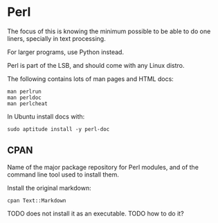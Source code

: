 # Perl

The focus of this is knowing the minimum possible to be able to do one liners, specially in text processing.

For larger programs, use Python instead.

Perl is part of the LSB, and should come with any Linux distro.

The following contains lots of man pages and HTML docs:

	man perlrun
	man perldoc
	man perlcheat

In Ubuntu install docs with:

    sudo aptitude install -y perl-doc

## CPAN

Name of the major package repository for Perl modules, and of the command line tool used to install them.

Install the original markdown:

    cpan Text::Markdown

TODO does not install it as an executable. TODO how to do it?
